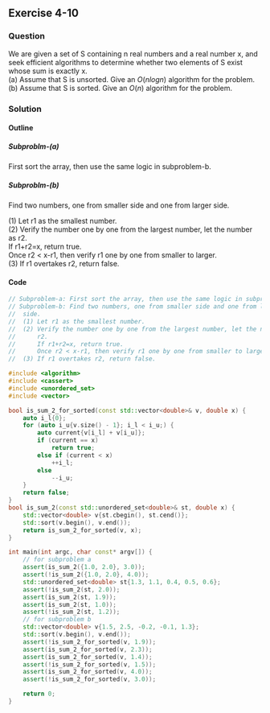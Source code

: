 ## Exercise 4-10

### Question

We are given a set of S containing n real numbers and a real number x, and
seek efficient algorithms to determine whether two elements of S exist whose
sum is exactly x.  
(a) Assume that S is unsorted. Give an $O(nlogn)$ algorithm for the problem.  
(b) Assume that S is sorted. Give an $O(n)$ algorithm for the problem.


### Solution

#### Outline

##### Subproblm-(a)

First sort the array, then use the same logic in subproblem-b.

##### Subproblm-(b)

Find two numbers, one from smaller side and one from larger
side.

(1) Let r1 as the smallest number.  
(2) Verify the number one by one from the largest number, let the number as
    r2.  
    If r1+r2=x, return true.  
    Once r2 < x-r1, then verify r1 one by one from smaller to larger.  
(3) If r1 overtakes r2, return false.


#### Code

```cpp
// Subproblem-a: First sort the array, then use the same logic in subproblem-b.
// Subproblem-b: Find two numbers, one from smaller side and one from larger
//  side.
//  (1) Let r1 as the smallest number.
//  (2) Verify the number one by one from the largest number, let the number as
//      r2.
//      If r1+r2=x, return true.
//      Once r2 < x-r1, then verify r1 one by one from smaller to larger.
//  (3) If r1 overtakes r2, return false.

#include <algorithm>
#include <cassert>
#include <unordered_set>
#include <vector>

bool is_sum_2_for_sorted(const std::vector<double>& v, double x) {
    auto i_l{0};
    for (auto i_u{v.size() - 1}; i_l < i_u;) {
        auto current{v[i_l] + v[i_u]};
        if (current == x)
            return true;
        else if (current < x)
            ++i_l;
        else
            --i_u;
    }
    return false;
}
bool is_sum_2(const std::unordered_set<double>& st, double x) {
    std::vector<double> v{st.cbegin(), st.cend()};
    std::sort(v.begin(), v.end());
    return is_sum_2_for_sorted(v, x);
}

int main(int argc, char const* argv[]) {
    // for subproblem a
    assert(is_sum_2({1.0, 2.0}, 3.0));
    assert(!is_sum_2({1.0, 2.0}, 4.0));
    std::unordered_set<double> st{1.3, 1.1, 0.4, 0.5, 0.6};
    assert(!is_sum_2(st, 2.0));
    assert(is_sum_2(st, 1.9));
    assert(is_sum_2(st, 1.0));
    assert(!is_sum_2(st, 1.2));
    // for subproblem b
    std::vector<double> v{1.5, 2.5, -0.2, -0.1, 1.3};
    std::sort(v.begin(), v.end());
    assert(!is_sum_2_for_sorted(v, 1.9));
    assert(is_sum_2_for_sorted(v, 2.3));
    assert(is_sum_2_for_sorted(v, 1.4));
    assert(!is_sum_2_for_sorted(v, 1.5));
    assert(is_sum_2_for_sorted(v, 4.0));
    assert(!is_sum_2_for_sorted(v, 3.0));

    return 0;
}

```